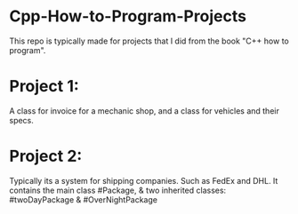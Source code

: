 # Cpp-How-to-Program-Projects
This repo is typically made for projects that I did from the book "C++ how to program".
# Project 1: 
A class for invoice for a mechanic shop, and a class for vehicles and their specs.

# Project 2:
Typically its a system for shipping companies. Such as FedEx and DHL. It contains the main class #Package, & two inherited classes: #twoDayPackage & #OverNightPackage
